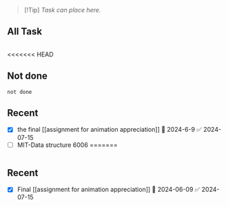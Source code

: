 > [!Tip] *Task can place here.*
## All Task
```tasks

```

<<<<<<< HEAD
## Not done
```tasks
not done
```
## Recent

- [x] the final [[assignment for animation appreciation]] 📅 2024-6-9 ✅ 2024-07-15
- [ ] MIT-Data structure 6006
=======
```tasks
```
## Recent
- [x] Final [[assignment for animation appreciation]] 📅 2024-06-09 ✅ 2024-07-15